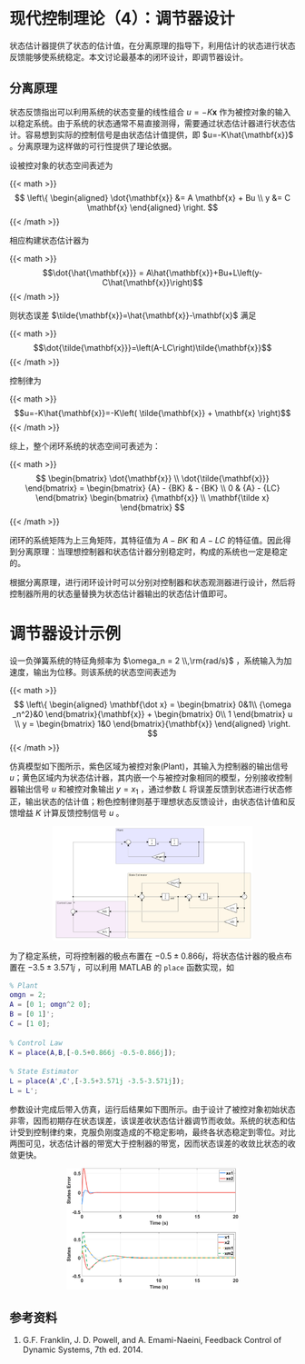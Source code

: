 # 现代控制理论（4）：调节器设计


状态估计器提供了状态的估计值，在分离原理的指导下，利用估计的状态进行状态反馈能够使系统稳定。本文讨论最基本的闭环设计，即调节器设计。

<!--more-->

## 分离原理

状态反馈指出可以利用系统的状态变量的线性组合 $u=-K\mathbf{x}$ 作为被控对象的输入以稳定系统。由于系统的状态通常不易直接测得，需要通过状态估计器进行状态估计。容易想到实际的控制信号是由状态估计值提供，即 $u=-K\hat{\mathbf{x}}$ 。分离原理为这样做的可行性提供了理论依据。

设被控对象的状态空间表述为

{{< math >}}$$
\left\{
\begin{aligned}
\dot{\mathbf{x}} &= A \mathbf{x} + Bu  \\
y &= C \mathbf{x}
\end{aligned}
\right.
$${{< /math >}}

相应构建状态估计器为

{{< math >}}$$\dot{\hat{\mathbf{x}}} = A\hat{\mathbf{x}}+Bu+L\left(y-C\hat{\mathbf{x}}\right)$${{< /math >}}

则状态误差 $\tilde{\mathbf{x}}=\hat{\mathbf{x}}-\mathbf{x}$ 满足

{{< math >}}$$\dot{\tilde{\mathbf{x}}}=\left(A-LC\right)\tilde{\mathbf{x}}$${{< /math >}}

控制律为

{{< math >}}$$u=-K\hat{\mathbf{x}}=-K\left( \tilde{\mathbf{x}} + \mathbf{x} \right)$${{< /math >}}

综上，整个闭环系统的状态空间可表述为：

{{< math >}}$$
\begin{bmatrix}
    \dot{\mathbf{x}} \\
    \dot{\tilde{\mathbf{x}}}
\end{bmatrix} =
\begin{bmatrix}
    {A} - {BK} &  - {BK} \\
    0 & {A} - {LC}
\end{bmatrix}
\begin{bmatrix}
    {\mathbf{x}} \\
    \mathbf{\tilde x}
\end{bmatrix}
$${{< /math >}}

闭环的系统矩阵为上三角矩阵，其特征值为 $A-BK$ 和 $A-LC$ 的特征值。因此得到分离原理：当理想控制器和状态估计器分别稳定时，构成的系统也一定是稳定的。

根据分离原理，进行闭环设计时可以分别对控制器和状态观测器进行设计，然后将控制器所用的状态量替换为状态估计器输出的状态估计值即可。

# 调节器设计示例

设一负弹簧系统的特征角频率为 $\omega_n = 2 \\,\rm{rad/s}$ ，系统输入为加速度，输出为位移。则该系统的状态空间表述为

{{< math >}}$$
\left\{ \begin{aligned}
\mathbf{\dot x} = \begin{bmatrix}
0&1\\ 
{\omega _n^2}&0
\end{bmatrix}{\mathbf{x}} + \begin{bmatrix}
0\\ 
1
\end{bmatrix} u \\ 
y = \begin{bmatrix}
1&0
\end{bmatrix}{\mathbf{x}}
\end{aligned} \right.
$${{< /math >}}

仿真模型如下图所示，紫色区域为被控对象(Plant)，其输入为控制器的输出信号 $u$；黄色区域内为状态估计器，其内嵌一个与被控对象相同的模型，分别接收控制器输出信号 $u$ 和被控对象输出 $y=x_1$ ，通过参数 $L$ 将误差反馈到状态进行状态修正，输出状态的估计值；粉色控制律则基于理想状态反馈设计，由状态估计值和反馈增益 $K$ 计算反馈控制信号 $u$ 。

<div align=center>
    <img src=mc04a.png width=70% />
</div>

为了稳定系统，可将控制器的极点布置在 $-0.5\pm0.866j$，将状态估计器的极点布置在 $-3.5\pm3.571j$ ，可以利用 MATLAB 的 `place` 函数实现，如

``` matlab
% Plant
omgn = 2;
A = [0 1; omgn^2 0];
B = [0 1]';
C = [1 0];

% Control Law
K = place(A,B,[-0.5+0.866j -0.5-0.866j]);

% State Estimator
L = place(A',C',[-3.5+3.571j -3.5-3.571j]);
L = L';
```

参数设计完成后带入仿真，运行后结果如下图所示。由于设计了被控对象初始状态非零，因而初期存在状态误差，该误差收状态估计器调节而收敛。系统的状态和估计受到控制律约束，克服负刚度造成的不稳定影响，最终各状态稳定到零位。对比两图可见，状态估计器的带宽大于控制器的带宽，因而状态误差的收敛比状态的收敛更快。

<div align=center>
    <img src=mc04b.png width=60% />
</div>


## 参考资料

1. G.F. Franklin, J. D. Powell, and A. Emami-Naeini, Feedback Control of Dynamic Systems, 7th ed. 2014.

